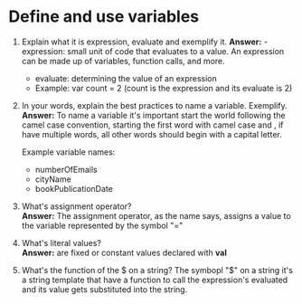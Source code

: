 # Define and use variables

1. Explain what it is expression, evaluate and exemplify it. 
    **Answer:**  - expression:  small unit of code that evaluates to a value. An expression can be made up of variables, function calls, and more.
    - evaluate: determining the value of an expression
    - Example: var count = 2 (count is the expression and its evaluate is 2)

2. In your words, explain the best practices to name a variable. Exemplify.  
    **Answer:**  To name a variable it's important start the world following the camel case convention, starting the first word with camel case and , if have multiple words, all other words should begin with a capital letter.    
        
    Example variable names:
    - numberOfEmails
    - cityName
    - bookPublicationDate


3. What's assignment operator?  
    **Answer:** The assignment operator, as the name says, assigns a value to the variable represented by the symbol "="

4.  What's literal values?  
    **Answer:** are fixed or constant values declared with **val**

5. What's the function of the $ on a string?
    The symbopl "$" on a string it's a string template that have a function to call the expression's evaluated and its value gets substituted into the string.


